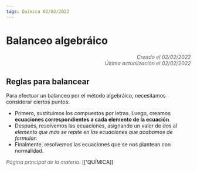 ```yaml
---
tags: Química 02/02/2022
---
```


# Balanceo algebráico
<div style="text-align: right; opacity: 0.7; font-style: italic;">Creado el 02/02/2022</div>
<div style="text-align: right; opacity: 0.7; font-style: italic;">Última actualización el 02/02/2022</div>

## Reglas para balancear

Para efectuar un balanceo por el método algebráico, necesitamos considerar ciertos puntos:

- Primero, sustituimos los compuestos por letras. Luego, creamos **ecuaciones correspondientes a cada elemento de la ecuación**.
- Después, resolvemos las ecuaciones, asignando un valor de dos al *elemento que más se repite en las ecuaciones que acabamos de formular*:
- Finalmente, resolvemos las ecuaciones que se nos plantean con normalidad.

<span style="opacity: 0.7; font-style: italic;">Página principal de la materia:</span> [['QUÍMICA]]